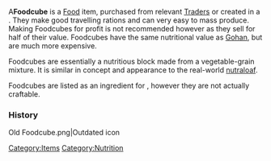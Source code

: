 A**Foodcube** is a [Food](Food.md "wikilink") item, purchased from relevant
[Traders](Traders.md "wikilink") or created in a [](Cooking_Stove.md). They make good travelling rations and
can very easy to mass produce. Making Foodcubes for profit is not
recommended however as they sell for half of their value. Foodcubes have
the same nutritional value as [Gohan](Gohan.md "wikilink"), but are much
more expensive.

Foodcubes are essentially a nutritious block made from a vegetable-grain
mixture. It is similar in concept and appearance to the real-world
[nutraloaf](https://en.wikipedia.org/wiki/Nutraloaf).

Foodcubes are listed as an ingredient for [](Ration_Pack.md), however they are not actually craftable.

### History

Old Foodcube.png\|Outdated icon

[Category:Items](Category:Items "wikilink")
[Category:Nutrition](Category:Nutrition "wikilink")